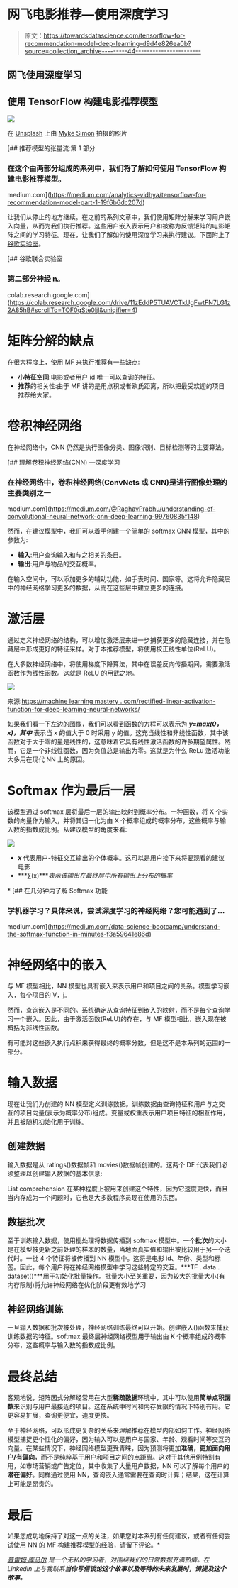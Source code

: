 # 网飞电影推荐—使用深度学习

> 原文：<https://towardsdatascience.com/tensorflow-for-recommendation-model-deep-learning-d9d4e826ea0b?source=collection_archive---------44----------------------->

## 网飞使用深度学习

## 使用 TensorFlow 构建电影推荐模型

![](img/d35b49ba048bc78614da6a9ce574619f.png)

在 [Unsplash](https://unsplash.com?utm_source=medium&utm_medium=referral) 上由 [Myke Simon](https://unsplash.com/@myke_simon?utm_source=medium&utm_medium=referral) 拍摄的照片

[](https://medium.com/analytics-vidhya/tensorflow-for-recommendation-model-part-1-19f6b6dc207d) [## 推荐模型的张量流:第 1 部分

### 在这个由两部分组成的系列中，我们将了解如何使用 TensorFlow 构建电影推荐模型。

medium.com](https://medium.com/analytics-vidhya/tensorflow-for-recommendation-model-part-1-19f6b6dc207d) 

让我们从停止的地方继续。在之前的系列文章中，我们使用矩阵分解来学习用户嵌入向量，从而为我们执行推荐。这些用户嵌入表示用户和被称为反馈矩阵的电影矩阵之间的学习特征。现在，让我们了解如何使用深度学习来执行建议。下面附上了[谷歌实验室](https://colab.research.google.com/drive/11zEddP5TUAVCTkUgFwtFN7LG1z2A85hB#scrollTo=TOF0qSte0ljl&uniqifier=4)。

[](https://colab.research.google.com/drive/11zEddP5TUAVCTkUgFwtFN7LG1z2A85hB#scrollTo=TOF0qSte0ljl&uniqifier=4) [## 谷歌联合实验室

### 第二部分神经 n。

colab.research.google.com](https://colab.research.google.com/drive/11zEddP5TUAVCTkUgFwtFN7LG1z2A85hB#scrollTo=TOF0qSte0ljl&uniqifier=4) 

# 矩阵分解的缺点

在很大程度上，使用 MF 来执行推荐有一些缺点:

*   **小特征空间**:电影或者用户 id 唯一可以查询的特征。
*   **推荐**的相关性:由于 MF 讲的是用点积或者欧氏距离，所以把最受欢迎的项目推荐给大家。

# 卷积神经网络

在神经网络中，CNN 仍然是执行图像分类、图像识别、目标检测等的主要算法。

[](https://medium.com/@RaghavPrabhu/understanding-of-convolutional-neural-network-cnn-deep-learning-99760835f148) [## 理解卷积神经网络(CNN) —深度学习

### 在神经网络中，卷积神经网络(ConvNets 或 CNN)是进行图像处理的主要类别之一

medium.com](https://medium.com/@RaghavPrabhu/understanding-of-convolutional-neural-network-cnn-deep-learning-99760835f148) 

然而，在建议模型中，我们可以着手创建一个简单的 softmax CNN 模型，其中的参数为:

*   **输入**:用户查询输入和与之相关的条目。
*   **输出**:用户与物品的交互概率。

在输入空间中，可以添加更多的辅助功能，如手表时间、国家等。这将允许隐藏层中的神经网络学习更多的数据，从而在这些层中建立更多的连接。

# 激活层

通过定义神经网络的结构，可以增加激活层来进一步捕获更多的隐藏连接，并在隐藏层中形成更好的特征采样。对于本推荐模型，将使用校正线性单位(ReLU)。

在大多数神经网络中，将使用梯度下降算法，其中在误差反向传播期间，需要激活函数作为线性函数。这就是 ReLU 的用武之地。

![](img/acf723b60863981351226ea5cb67e2bb.png)

来源:[https://machine learning mastery . com/rectified-linear-activation-function-for-deep-learning-neural-networks/](https://machinelearningmastery.com/rectified-linear-activation-function-for-deep-learning-neural-networks/)

如果我们看一下左边的图像，我们可以看到函数的方程可以表示为 ***y=max(0，x)，其中*** 表示当 x 的值大于 0 时采用 y 的值。这充当线性和非线性函数，其中该函数对于大于零的量是线性的，这意味着它具有线性激活函数的许多期望属性。然而，它是一个非线性函数，因为负值总是输出为零。这就是为什么 ReLu 激活功能大多用在现代 NN 上的原因。

# Softmax 作为最后一层

该模型通过 softmax 层将最后一层的输出映射到概率分布。一种函数，将 X 个实数的向量作为输入，并将其归一化为由 X 个概率组成的概率分布，这些概率与输入数的指数成比例。从建议模型的角度来看:

![](img/73b8b14cbb829c687a8fee94f251a767.png)

*   ***x*** 代表用户-特征交互输出的个体概率。这可以是用户接下来将要观看的建议电影
*   ***∑(x)****表示该输出在最终层中所有输出上分布的概率*

*[](https://medium.com/data-science-bootcamp/understand-the-softmax-function-in-minutes-f3a59641e86d) [## 在几分钟内了解 Softmax 功能

### 学机器学习？具体来说，尝试深度学习的神经网络？您可能遇到了…

medium.com](https://medium.com/data-science-bootcamp/understand-the-softmax-function-in-minutes-f3a59641e86d) 

# 神经网络中的嵌入

与 MF 模型相比，NN 模型也具有嵌入来表示用户和项目之间的关系。模型学习嵌入，每个项目的 V，j。

然而，查询嵌入是不同的。系统确定从查询特征到嵌入的映射，而不是每个查询学习一个嵌入。因此，由于激活函数(ReLU)的存在，与 MF 模型相比，嵌入现在被概括为非线性函数。

有可能对这些嵌入执行点积来获得最终的概率分数，但是这不是本系列的范围的一部分。

# 输入数据

现在让我们为创建的 NN 模型定义训练数据。训练数据由查询特征和用户与之交互的项目向量(表示为概率分布)组成。变量或权重表示用户项目特征的相互作用，并且被随机初始化用于训练。

## 创建数据

输入数据是从 ratings()数据帧和 movies()数据帧创建的。这两个 DF 代表我们必须整理以创建输入数据的基本信息:

List comprehension 在某种程度上被用来创建这个特性，因为它速度更快，而且当内存成为一个问题时，它也是大多数程序员现在使用的东西。

## 数据批次

至于训练输入数据，使用批处理将数据传播到 softmax 模型中。一个**批次**的大小是在模型被更新之前处理的样本的数量，当地面真实值和输出被比较用于另一个迭代时。一批 4 个特征将被传播到 NN 模型中。这将是电影 id、年份、类型和标签。因此，每个用户将在神经网络模型中学习这些特定的交互。***TF . data . dataset()***用于初始化批量操作。批量大小至关重要，因为较大的批量大小(有内存限制)将允许神经网络在优化阶段更有效地学习

## 神经网络训练

一旦输入数据和批次被处理，神经网络训练最终可以开始。创建嵌入()函数来捕获训练数据的特征。softmax 最终层神经网络模型用于输出由 K 个概率组成的概率分布，这些概率与输入数的指数成比例。

# 最终总结

客观地说，矩阵因式分解经常用在大型**稀疏数据**环境中，其中可以使用**简单点积函数**来识别与用户最接近的项目。这在系统中时间和内存受限的情况下特别有用。它更容易扩展，查询更便宜，速度更快。

至于神经网络，可以形成更复杂的关系来理解推荐在模型内部如何工作。神经网络模型捕捉更个性化的偏好，因为输入可以是用户与国家、年龄、观看时间等交互的向量。在某些情况下，神经网络模型更受青睐，因为预测将更加**准确，更加面向用户/有偏向**，而不是纯粹基于用户和项目之间的点距离。这对于其他用例特别有用，如市场营销或广告定位，其中收集了大量用户数据，NN 可以了解每个用户的**潜在偏好**。同样通过使用 NN，查询嵌入通常需要在查询时计算；结果，这在计算上可能是昂贵的。

# 最后

如果您成功地保持了对这一点的关注，如果您对本系列有任何建议，或者有任何尝试使用 NN 的 MF 构建推荐模型的经验，请留下评论。* 

*[*普雷姆·库马尔*](https://medium.com/@premstroke95) *是一个无私的学习者，对围绕我们的日常数据充满热情。在 LinkedIn 上与我联系*[](https://www.linkedin.com/in/premstrk/)**当你写信谈论这个故事以及等待的未来发展时，请提及这个故事。***